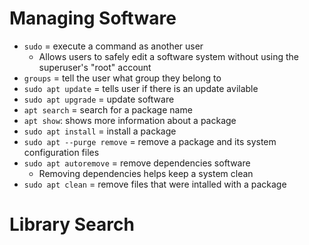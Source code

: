 # Managing Software

- `sudo` = execute a command as another user
  - Allows users to safely edit a software system without using the superuser's "root" account
- `groups` = tell the user what group they belong to
- `sudo apt update` = tells user if there is an update avilable
- `sudo apt upgrade` = update software
- `apt search` = search for a package name
- `apt show`: shows more information about a package
- `sudo apt install` = install a package
- `sudo apt --purge remove` = remove a package and its system configuration files
- `sudo apt autoremove` = remove dependencies software
  - Removing dependencies helps keep a system clean
- `sudo apt clean` = remove files that were intalled with a package

# Library Search
